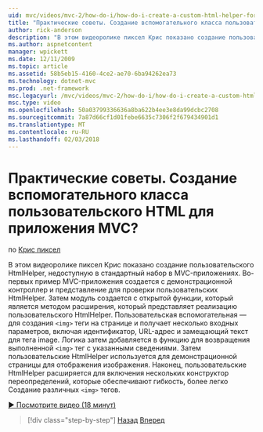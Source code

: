 ```yaml
---
uid: mvc/videos/mvc-2/how-do-i/how-do-i-create-a-custom-html-helper-for-an-mvc-application
title: "Практические советы. Создание вспомогательного класса пользовательского HTML для приложения MVC? | Документы Майкрософт"
author: rick-anderson
description: "В этом видеоролике пиксел Крис показано создание пользовательского HtmlHelper, недоступную в стандартный набор в MVC-приложениях. Первый пример MVC прило..."
ms.author: aspnetcontent
manager: wpickett
ms.date: 12/11/2009
ms.topic: article
ms.assetid: 58b5eb15-4160-4ce2-ae70-6ba94262ea73
ms.technology: dotnet-mvc
ms.prod: .net-framework
msc.legacyurl: /mvc/videos/mvc-2/how-do-i/how-do-i-create-a-custom-html-helper-for-an-mvc-application
msc.type: video
ms.openlocfilehash: 50a03799336636a8ba622b4ee3e8da99dcbc2708
ms.sourcegitcommit: 7a87d66cf1d01febe6635c7306f2f679434901d1
ms.translationtype: MT
ms.contentlocale: ru-RU
ms.lasthandoff: 02/03/2018
---
```

<a name="how-do-i-create-a-custom-html-helper-for-an-mvc-application"></a>Практические советы. Создание вспомогательного класса пользовательского HTML для приложения MVC?
====================
по [Крис пиксел](https://twitter.com/chrispels)

В этом видеоролике пиксел Крис показано создание пользовательского HtmlHelper, недоступную в стандартный набор в MVC-приложениях. Во-первых пример MVC-приложения создается с демонстрационной контроллер и представление для проверки пользовательских HtmlHelper. Затем модуль создается с открытой функции, который является методом расширения, который представляет реализацию пользовательского HtmlHelper. Пользовательская вспомогательная — для создания `<img>` теги на странице и получает несколько входных параметров, включая идентификатор, URL-адрес и замещающий текст для тега image. Логика затем добавляется в функцию для возвращения выполненной `<img>` тег с указанными сведениями. Затем пользовательские HtmlHelper используется для демонстрационной страницы для отображения изображения. Наконец, пользовательские HtmlHelper расширяется для включения нескольких конструктор переопределений, которые обеспечивают гибкость, более легко Создание различных `<img>` тегов.

[&#9654; Посмотрите видео (18 минут)](https://channel9.msdn.com/Blogs/ASP-NET-Site-Videos/how-do-i-create-a-custom-html-helper-for-an-mvc-application)

>[!div class="step-by-step"]
[Назад](how-do-i-implement-view-models-to-manage-data-for-aspnet-mvc-views.md)
[Вперед](how-do-i-work-with-model-binders-in-an-mvc-application.md)
